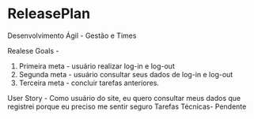 # ReleasePlan
Desenvolvimento Ágil - Gestão e Times


Realese Goals -
1) Primeira meta - usuário realizar log-in e log-out
2) Segunda meta - usuário consultar seus dados de log-in e log-out
3) Terceira meta - concluir tarefas anteriores.

User Story -
Como usuário do site, eu quero consultar meus dados que registrei porque eu preciso me sentir seguro
Tarefas Técnicas- 
Pendente
